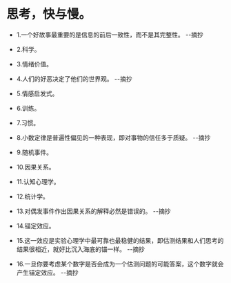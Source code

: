 # 思考，快与慢。

- 1.一个好故事最重要的是信息的前后一致性，而不是其完整性。 --摘抄

- 2.科学。

- 3.情绪价值。

- 4.人们的好恶决定了他们的世界观。 --摘抄

- 5.情感启发式。

- 6.训练。

- 7.习惯。

- 8.小数定律是普遍性偏见的一种表现，即对事物的信任多于质疑。 --摘抄

- 9.随机事件。

- 10.因果关系。

- 11.认知心理学。

- 12.统计学。

- 13.对偶发事件作出因果关系的解释必然是错误的。 --摘抄

- 14.锚定效应。

- 15.这一效应是实验心理学中最可靠也最稳健的结果，即估测结果和人们思考的结果很相近，就好比沉入海底的锚一样。 --摘抄

- 16.一旦你要考虑某个数字是否会成为一个估测问题的可能答案，这个数字就会产生锚定效应。 --摘抄

